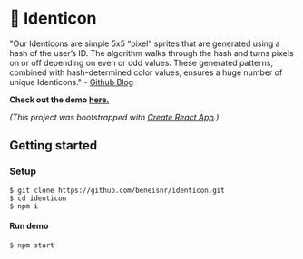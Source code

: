 # :space_invader: Identicon

"Our Identicons are simple 5x5 “pixel” sprites that are generated using a hash of the user’s ID. The algorithm walks through the hash and turns pixels on or off depending on even or odd values. These generated patterns, combined with hash-determined color values, ensures a huge number of unique Identicons." 
	- [Github Blog](https://blog.github.com/2013-08-14-identicons/)

**Check out the demo [here.](https://eidenticon.herokuapp.com/)**

*(This project was bootstrapped with [Create React App](https://github.com/facebook/create-react-app).)*

## Getting started

### Setup

    $ git clone https://github.com/beneisnr/identicon.git
    $ cd identicon
    $ npm i

#### Run demo

    $ npm start
